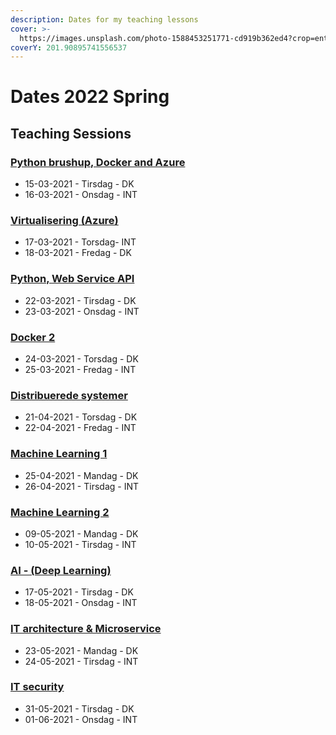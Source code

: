```yaml
---
description: Dates for my teaching lessons
cover: >-
  https://images.unsplash.com/photo-1588453251771-cd919b362ed4?crop=entropy&cs=srgb&fm=jpg&ixid=MnwxOTcwMjR8MHwxfHNlYXJjaHwzfHxjYWxlbmRhcnxlbnwwfHx8fDE2NDMwNjM0Mzg&ixlib=rb-1.2.1&q=85
coverY: 201.90895741556537
---
```


# Dates 2022 Spring

## Teaching Sessions

### [Python brushup, Docker and Azure](python-brush-up-docker-and-azure.md)

* 15-03-2021 - Tirsdag - DK
* 16-03-2021 - Onsdag - INT

### [Virtualisering (Azure)](virtualization-azure.md)

* 17-03-2021 - Torsdag- INT
* 18-03-2021 - Fredag - DK

### [Python, Web Service API](python-web-service-api.md)

* 22-03-2021 - Tirsdag - DK
* 23-03-2021 - Onsdag - INT

### [Docker 2](docker.md)

* 24-03-2021 - Torsdag - DK
* 25-03-2021 - Fredag - INT

### [Distribuerede systemer](distribuerede-systemer.md)

* 21-04-2021 - Torsdag - DK
* 22-04-2021 - Fredag - INT

### [Machine Learning 1](machine-learning.md)

* 25-04-2021 - Mandag - DK
* 26-04-2021 - Tirsdag - INT

### [Machine Learning 2](machine-learning.md)

* 09-05-2021 - Mandag - DK
* 10-05-2021 - Tirsdag - INT

### [AI - (Deep Learning)](ai-deep-learning.md)

* 17-05-2021 - Tirsdag - DK
* 18-05-2021 - Onsdag - INT

### [IT architecture & Microservice](it-architecture-and-microservice.md)

* 23-05-2021 - Mandag - DK
* 24-05-2021 - Tirsdag - INT

### [IT security](it-security.md)

* 31-05-2021 - Tirsdag - DK
* 01-06-2021 - Onsdag - INT
